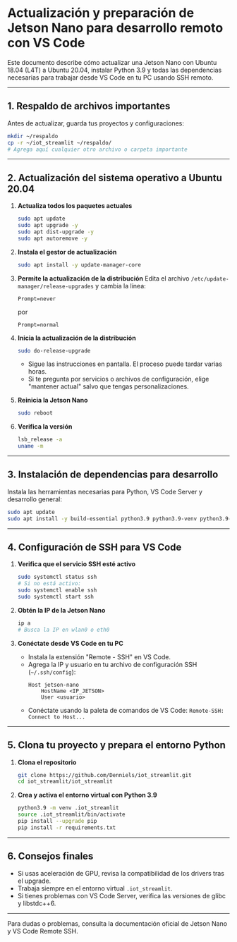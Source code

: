 # Actualización y preparación de Jetson Nano para desarrollo remoto con VS Code

Este documento describe cómo actualizar una Jetson Nano con Ubuntu 18.04 (L4T) a Ubuntu 20.04, instalar Python 3.9 y todas las dependencias necesarias para trabajar desde VS Code en tu PC usando SSH remoto.

---

## 1. Respaldo de archivos importantes
Antes de actualizar, guarda tus proyectos y configuraciones:
```bash
mkdir ~/respaldo
cp -r ~/iot_streamlit ~/respaldo/
# Agrega aquí cualquier otro archivo o carpeta importante
```

---

## 2. Actualización del sistema operativo a Ubuntu 20.04

1. **Actualiza todos los paquetes actuales**
   ```bash
   sudo apt update
   sudo apt upgrade -y
   sudo apt dist-upgrade -y
   sudo apt autoremove -y
   ```

2. **Instala el gestor de actualización**
   ```bash
   sudo apt install -y update-manager-core
   ```

3. **Permite la actualización de la distribución**
   Edita el archivo `/etc/update-manager/release-upgrades` y cambia la línea:
   ```
   Prompt=never
   ```
   por
   ```
   Prompt=normal
   ```

4. **Inicia la actualización de la distribución**
   ```bash
   sudo do-release-upgrade
   ```
   - Sigue las instrucciones en pantalla. El proceso puede tardar varias horas.
   - Si te pregunta por servicios o archivos de configuración, elige "mantener actual" salvo que tengas personalizaciones.

5. **Reinicia la Jetson Nano**
   ```bash
   sudo reboot
   ```

6. **Verifica la versión**
   ```bash
   lsb_release -a
   uname -m
   ```

---

## 3. Instalación de dependencias para desarrollo

Instala las herramientas necesarias para Python, VS Code Server y desarrollo general:
```bash
sudo apt update
sudo apt install -y build-essential python3.9 python3.9-venv python3.9-dev python3-pip git libssl-dev libffi-dev libstdc++6
```

---

## 4. Configuración de SSH para VS Code

1. **Verifica que el servicio SSH esté activo**
   ```bash
   sudo systemctl status ssh
   # Si no está activo:
   sudo systemctl enable ssh
   sudo systemctl start ssh
   ```

2. **Obtén la IP de la Jetson Nano**
   ```bash
   ip a
   # Busca la IP en wlan0 o eth0
   ```

3. **Conéctate desde VS Code en tu PC**
   - Instala la extensión "Remote - SSH" en VS Code.
   - Agrega la IP y usuario en tu archivo de configuración SSH (`~/.ssh/config`):
     ```
     Host jetson-nano
         HostName <IP_JETSON>
         User <usuario>
     ```
   - Conéctate usando la paleta de comandos de VS Code: `Remote-SSH: Connect to Host...`

---

## 5. Clona tu proyecto y prepara el entorno Python

1. **Clona el repositorio**
   ```bash
   git clone https://github.com/Denniels/iot_streamlit.git
   cd iot_streamlit/iot_streamlit
   ```

2. **Crea y activa el entorno virtual con Python 3.9**
   ```bash
   python3.9 -m venv .iot_streamlit
   source .iot_streamlit/bin/activate
   pip install --upgrade pip
   pip install -r requirements.txt
   ```

---

## 6. Consejos finales
- Si usas aceleración de GPU, revisa la compatibilidad de los drivers tras el upgrade.
- Trabaja siempre en el entorno virtual `.iot_streamlit`.
- Si tienes problemas con VS Code Server, verifica las versiones de glibc y libstdc++6.

---

Para dudas o problemas, consulta la documentación oficial de Jetson Nano y VS Code Remote SSH.
